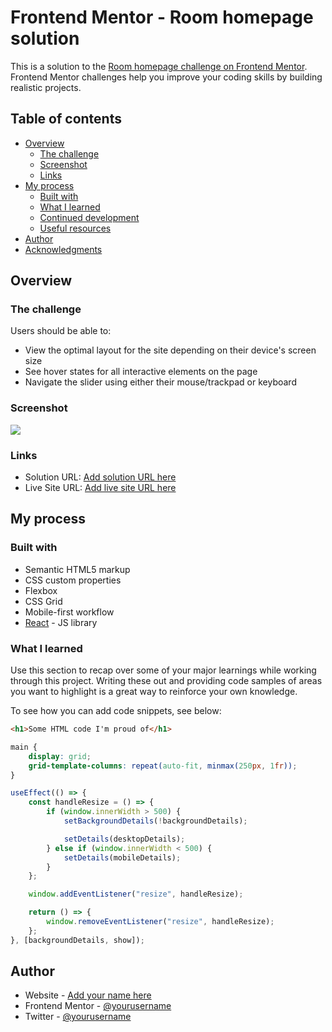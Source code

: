 # Frontend Mentor - Room homepage solution

This is a solution to the [Room homepage challenge on Frontend Mentor](https://www.frontendmentor.io/challenges/room-homepage-BtdBY_ENq). Frontend Mentor challenges help you improve your coding skills by building realistic projects.

## Table of contents

- [Overview](#overview)
  - [The challenge](#the-challenge)
  - [Screenshot](#screenshot)
  - [Links](#links)
- [My process](#my-process)
  - [Built with](#built-with)
  - [What I learned](#what-i-learned)
  - [Continued development](#continued-development)
  - [Useful resources](#useful-resources)
- [Author](#author)
- [Acknowledgments](#acknowledgments)

## Overview

### The challenge

Users should be able to:

- View the optimal layout for the site depending on their device's screen size
- See hover states for all interactive elements on the page
- Navigate the slider using either their mouse/trackpad or keyboard

### Screenshot

![](./screenshot.jpg)

### Links

- Solution URL: [Add solution URL here](https://github.com/RoyDavinci/room)
- Live Site URL: [Add live site URL here](https://room-pearl.vercel.app/)

## My process

### Built with

- Semantic HTML5 markup
- CSS custom properties
- Flexbox
- CSS Grid
- Mobile-first workflow
- [React](https://reactjs.org/) - JS library

### What I learned

Use this section to recap over some of your major learnings while working through this project. Writing these out and providing code samples of areas you want to highlight is a great way to reinforce your own knowledge.

To see how you can add code snippets, see below:

```html
<h1>Some HTML code I'm proud of</h1>
```

```css
main {
	display: grid;
	grid-template-columns: repeat(auto-fit, minmax(250px, 1fr));
}
```

```js
useEffect(() => {
	const handleResize = () => {
		if (window.innerWidth > 500) {
			setBackgroundDetails(!backgroundDetails);

			setDetails(desktopDetails);
		} else if (window.innerWidth < 500) {
			setDetails(mobileDetails);
		}
	};

	window.addEventListener("resize", handleResize);

	return () => {
		window.removeEventListener("resize", handleResize);
	};
}, [backgroundDetails, show]);
```

## Author

- Website - [Add your name here](https://room-pearl.vercel.app/)
- Frontend Mentor - [@yourusername](https://www.frontendmentor.io/profile/RoyDavinci)
- Twitter - [@yourusername](https://twitter.com/roydavinci5)
